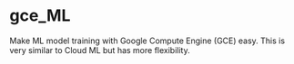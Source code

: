 # gce_ML
Make ML model training with Google Compute Engine (GCE) easy. This is very similar to Cloud ML but has more flexibility.
